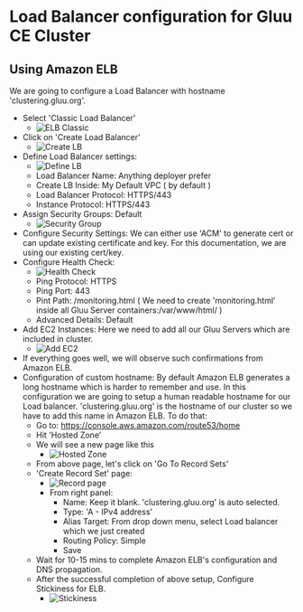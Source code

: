 # Load Balancer configuration for Gluu CE Cluster

## Using Amazon ELB

We are going to configure a Load Balancer with hostname 'clustering.gluu.org'. 

  - Select 'Classic Load Balancer' 
    - ![ELB Classic](https://raw.githubusercontent.com/GluuFederation/docs/master/sources/img/cluster/Classic_LB.png)
  - Click on 'Create Load Balancer'
    - ![Create LB](https://raw.githubusercontent.com/GluuFederation/docs/master/sources/img/cluster/Create_LB_1.png)
  - Define Load Balancer settings: 
     - ![Define LB](https://raw.githubusercontent.com/GluuFederation/docs/master/sources/img/cluster/Define_LB_3.png)
     - Load Balancer Name: Anything deployer prefer
     - Create LB Inside: My Default VPC ( by default )
     - Load Balancer Protocol: HTTPS/443 
     - Instance Protocol: HTTPS/443
  - Assign Security Groups: Default
     - ![Security Group](https://raw.githubusercontent.com/GluuFederation/docs/master/sources/img/cluster/Assign_Security_Group_4.png)
  - Configure Security Settings: We can either use 'ACM' to generate cert or can update existing certificate and key. For this documentation, we are using our existing cert/key. 
  - Configure Health Check: 
     - ![Health Check](https://raw.githubusercontent.com/GluuFederation/docs/master/sources/img/cluster/Security_Health_Check_6.png)
     - Ping Protocol: HTTPS
     - Ping Port: 443
     - Pint Path: /monitoring.html ( We need to create 'monitoring.html' inside all Gluu Server containers:/var/www/html/ )
     - Advanced Details: Default
  - Add EC2 Instances: Here we need to add all our Gluu Servers which are included in cluster. 
     - ![Add EC2](https://raw.githubusercontent.com/GluuFederation/docs/master/sources/img/cluster/Add_EC2_Instances7.png)
  - If everything goes well, we will observe such confirmations from Amazon ELB. 
  - Configuration of custom hostname: By default Amazon ELB generates a long hostname which is harder to remember and use. In this configuration we are going to setup a human readable hostname for our Load balancer. 'clustering.gluu.org' is the hostname of our cluster so we have to add this name in Amazon ELB. To do that: 
     - Go to: https://console.aws.amazon.com/route53/home
     - Hit 'Hosted Zone'
     - We will see a new page like this
        - ![Hosted Zone](https://raw.githubusercontent.com/GluuFederation/docs/master/sources/img/cluster/Hosted_Zone_GoToRecord_Sets10.png)
     - From above page, let's click on 'Go To Record Sets'
     - 'Create Record Set' page: 
        - ![Record page](https://raw.githubusercontent.com/GluuFederation/docs/master/sources/img/cluster/Create_Record_Set11.png)
        - From right panel: 
           - Name: Keep it blank. 'clustering.gluu.org' is auto selected. 
           - Type: 'A - IPv4 address'
           - Alias Target: From drop down menu, select Load balancer which we just created
           - Routing Policy: Simple
           - Save
     - Wait for 10-15 mins to complete Amazon ELB's configuration and DNS propagation.
     - After the successful completion of above setup, Configure Stickiness for ELB. 
        - ![Stickiness](https://raw.githubusercontent.com/GluuFederation/docs/master/sources/img/cluster/Edit_Stickiness.png)
